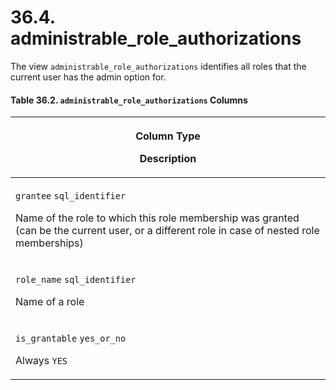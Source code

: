 # 36.4. administrable\_role\_authorizations

The view `administrable_role_authorizations` identifies all roles that the current user has the admin option for.

#### **Table 36.2. `administrable_role_authorizations` Columns**

| <p>Column Type</p><p>Description</p>                                                                                                                                                                       |
| ---------------------------------------------------------------------------------------------------------------------------------------------------------------------------------------------------------- |
| <p><code>grantee</code> <code>sql_identifier</code></p><p>Name of the role to which this role membership was granted (can be the current user, or a different role in case of nested role memberships)</p> |
| <p><code>role_name</code> <code>sql_identifier</code></p><p>Name of a role</p>                                                                                                                             |
| <p><code>is_grantable</code> <code>yes_or_no</code></p><p>Always <code>YES</code></p>                                                                                                                      |
